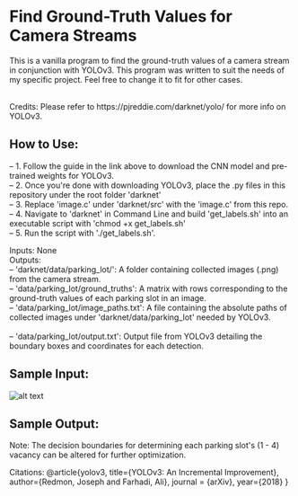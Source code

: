 # Find Ground-Truth Values for Camera Streams #
This is a vanilla program to find the ground-truth values of a camera stream in conjunction with YOLOv3. This program was written to suit the needs of my specific project. Feel free to change it to fit for other cases. 

<br/>
Credits: Please refer to https://pjreddie.com/darknet/yolo/ for more info on YOLOv3.

## How to Use:
– 1. Follow the guide in the link above to download the CNN model and pre-trained weights for YOLOv3.<br/>
– 2. Once you're done with downloading YOLOv3, place the .py files in this repository under the root folder 'darknet'<br/>
– 3. Replace 'image.c' under 'darknet/src' with the 'image.c' from this repo.<br/>
– 4. Navigate to 'darknet' in Command Line and build 'get_labels.sh' into an executable script with 'chmod +x get_labels.sh'<br/>
– 5. Run the script with './get_labels.sh'.<br/>

Inputs: None<br/>
Outputs:<br/>
– 'darknet/data/parking_lot/': A folder containing collected images (.png) from the camera stream.<br/>
– 'data/parking_lot/ground_truths': A matrix with rows corresponding to the ground-truth values of each parking slot in an image.<br/>
– 'data/parking_lot/image_paths.txt': A file containing the absolute paths of collected images under 'darknet/data/parking_lot' needed by YOLOv3.<br/>  
– 'data/parking_lot/output.txt': Output file from YOLOv3 detailing the boundary boxes and coordinates for each detection.<br/>

## Sample Input:
![alt text](https://github.com/hankchau/camera_ground_truths_generator/tree/main/parking_lot_sample/image01.png)

## Sample Output:

Note: The decision boundaries for determining each parking slot's (1 - 4) vacancy can be altered for further optimization.

Citations: 
@article{yolov3,
  title={YOLOv3: An Incremental Improvement},
  author={Redmon, Joseph and Farhadi, Ali},
  journal = {arXiv},
  year={2018}
}

